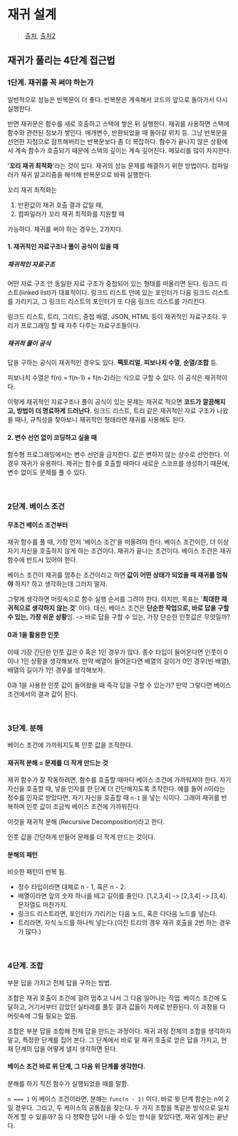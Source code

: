 # 재귀 설계

> [출처](https://davi06000.tistory.com/47), [출처2](https://velog.io/@eddy_song/you-can-solve-recursion)

## 재귀가 풀리는 4단계 접근법

### 1단계. 재귀를 꼭 써야 하는가

일반적으로 성능은 반복문이 더 좋다. 반복문은 계속해서 코드의 앞으로 돌아가서 다시 실행한다. 

반면 재귀문은 함수를 새로 호출하고 스택에 쌓은 뒤 실행한다. 재귀를 사용하면 스택에 함수와 관련된 정보가 쌓인다. 매개변수, 반환되었을 때 돌아갈 위치 등. 그냥 반복문을 선언한 지점으로 점프해버리는 반복문보다 좀 더 복잡하다. 함수가 끝나지 않은 상황에서 계속 함수가 호출되기 때문에 스택의 깊이는 계속 깊어진다. 메모리를 많이 차지한다.

'**꼬리 재귀 최적화**'라는 것이 있다. 재귀의 성능 문제를 해결하기 위한 방법이다. 컴파일러가 재귀 알고리즘을 해석해 반복문으로 바꿔 실행한다.

꼬리 재귀 최적화는

1. 반환값이 재귀 호출 결과 값일 때, 
2. 컴파일러가 꼬리 재귀 최적화를 지원할 때

가능하다. 재귀를 써야 하는 경우는, 2가지다.

#### 1. 재귀적인 자료구조나 풀이 공식이 있을 때

##### 재귀적인 자료구조

어떤 자료 구조 안 동일한 자료 구조가 중첩되어 있는 형태를 떠올리면 된다. 링크드 리스트(linked list)가 대표적이다. 링크드 리스트 안에 있는 포인터가 다음 링크드 리스트를 가리키고, 그 링크드 리스트의 포인터가 또 다음 링크드 리스트를 가리킨다.

링크드 리스트, 트리, 그리드, 중첩 배열, JSON, HTML 등이 재귀적인 자료구조다. 우리가 프로그래밍 할 때 자주 다루는 자료구조들이다.

##### 재귀적 풀이 공식

답을 구하는 공식이 재귀적인 경우도 있다. **팩토리얼**, **피보나치 수열**, **순열/조합** 등.

피보나치 수열은 f(n) = f(n-1) + f(n-2)라는 식으로 구할 수 있다. 이 공식은 재귀적이다.

이렇게 재귀적인 자료구조나 풀이 공식이 있는 문제는 재귀로 적으면 **코드가 깔끔해지고, 방법이 더 명료하게 드러난다.** 링크드 리스트, 트리 같은 재귀적인 자료 구조가 나왔을 때나, 규칙성을 찾아보니 재귀적인 형태라면 재귀를 사용해도 된다.

#### 2. 변수 선언 없이 코딩하고 싶을 때

함수형 프로그래밍에서는 변수 선언을 금지한다. 값은 변하지 않는 상수로 선언한다. 이 경우 재귀가 유용하다. 재귀는 함수를 호출할 때마다 새로운 스코프를 생성하기 때문에, 변수 없이도 문제를 풀 수 있다.

<br/>

### 2단계. 베이스 조건

#### 무조건 베이스 조건부터

재귀 함수를 풀 때, 가장 먼저 '베이스 조건'을 떠올려야 한다. 베이스 조건이란, 더 이상 자기 자신을 호출하지 않게 하는 조건이다. 재귀가 끝나는 조건이다. 베이스 조건은 재귀 함수에 반드시 있어야 한다.

베이스 조건이 재귀를 멈추는 조건이라고 하면 **값이 어떤 상태가 되었을 때 재귀를 멈춰야** 하지? 하고 생각하는데 그러지 말자.

그렇게 생각하면 머릿속으로 함수 실행 순서를 그려야 한다. 하지만, 목표는 '**최대한 재귀적으로 생각하지 않는 것**' 이다. 대신, 베이스 조건은 **단순한 작업으로, 바로 답을 구할 수 있는, 가장 쉬운 상황**임. -> 바로 답을 구할 수 있는, 가장 단순한 인풋값은 무엇일까?

#### 0과 1을 활용한 인풋

이때 가장 간단한 인풋 값은 0 혹은 1인 경우가 많다. 종수 타입이 들어온다면 인풋이 0이나 1인 상황을 생각해보자. 만약 배열이 들어온다면 배열의 길이가 0인 경우(빈 배열), 배열의 길이가 1인 경우를 생각해보자.

0과 1을 사용한 인풋 값이 들어왔을 때 즉각 답을 구할 수 있는가? 만약 그렇다면 베이스 조건에서의 결과 값이 된다.

<br/>

### 3단계. 분해

베이스 조건에 가까워지도록 인풋 값을 조작한다.

#### 재귀적 분해 = 문제를 더 작게 만드는 것

재귀 함수가 잘 작동하려면, 함수를 호출할 때마다 베이스 조건에 가까워져야 한다. 자기 자신을 호출할 때, 넣을 인자를 한 단계 더 간단해지도록 조작한다. 예를 들어 n이라는 정수를 인자로 받았다면, 자기 자신을 호출할 때 `n-1` 을 넣는 식이다. 그래야 재귀를 반복하며 인풋 값이 조금씩 베이스 조건에 가까워진다.

이것을 재귀적 분해 (Recursive Decomposition)라고 한다.

인풋 값을 간단하게 만들어 문제를 더 작게 만드는 것이다.

#### 분해의 패턴

비슷한 패턴이 반복 됨.

- 정수 타입이라면 대체로 n - 1, 혹은 n - 2.
- 배열이라면 앞의 숫자 하나를 떼고 길이를 줄인다. [1,2,3,4] -> [2,3,4] -> [3,4]. 문자열도 마찬가지.
- 링크드 리스트라면, 포인터가 가리키는 다음 노드, 혹은 다다음 노드를 넣는다.
- 트리라면, 자식 노드를 하나씩 넣는다.(이진 트리의 경우 재귀 호출을 2번 하는 경우가 많다.)

<br/>

### 4단계. 조합

부분 답을 가지고 전체 답을 구하는 방법.

조합은 재귀 호출이 조건에 걸려 멈추고 나서 그 다음 일어나는 작업. 베이스 조건에 도달하고, 거기서부터 감았던 실타래를 풀듯 결과 값들이 차례로 반환된다. 이 과정을 다 머릿속에 그릴 필요는 없음.

조합은 부분 답을 조합해 전체 답을 만드는 과정이다. 재귀 과정 전체의 조합을 생각하지 말고, 특정한 단계를 집어 본다. 그 단계에서 바로 밑 재귀 호출로 얻은 답을 가지고, 현재 단계의 답을 어떻게 낼지 생각하면 된다.

#### 베이스 조건 바로 위 단계, 그 다음 위 단계를 생각한다.

분해를 하기 직전 함수가 실행되었을 때를 말함.

`n === 1` 이 베이스 조건이라면, 분해는 `func(n - 1)` 이다. 바로 윗 단계 함순는 n이 2일 경우다.  그리고, 두 케이스의 공통점을 찾는다. 두 가지 조합을 똑같은 방식으로 일치하게 할 수 있을까? 둥 다 정확한 답이 나올 수 있는 방식을 찾았다면, 재귀 설계는 끝난다.
